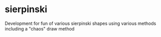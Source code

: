 # sierpinski
Development for fun of various sierpinski shapes using various methods including a "chaos" draw method
